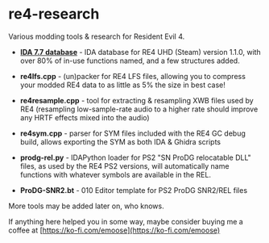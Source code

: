 # re4-research
Various modding tools & research for Resident Evil 4.

* **[IDA 7.7 database](https://github.com/emoose/re4-research/issues/3)** - IDA database for RE4 UHD (Steam) version 1.1.0, with over 80% of in-use functions named, and a few structures added.

* **re4lfs.cpp** - (un)packer for RE4 LFS files, allowing you to compress your modded RE4 data to as little as 5% the size in best case!

* **re4resample.cpp** - tool for extracting & resampling XWB files used by RE4 (resampling low-sample-rate audio to a higher rate should improve any HRTF effects mixed into the audio)

* **re4sym.cpp** - parser for SYM files included with the RE4 GC debug build, allows exporting the SYM as both IDA & Ghidra scripts

* **prodg-rel.py** - IDAPython loader for PS2 "SN ProDG relocatable DLL" files, as used by the RE4 PS2 versions, will automatically name functions with whatever symbols are available in the REL.

* **ProDG-SNR2.bt** - 010 Editor template for PS2 ProDG SNR2/REL files

More tools may be added later on, who knows.

If anything here helped you in some way, maybe consider buying me a coffee at [https://ko-fi.com/emoose](https://ko-fi.com/emoose)
